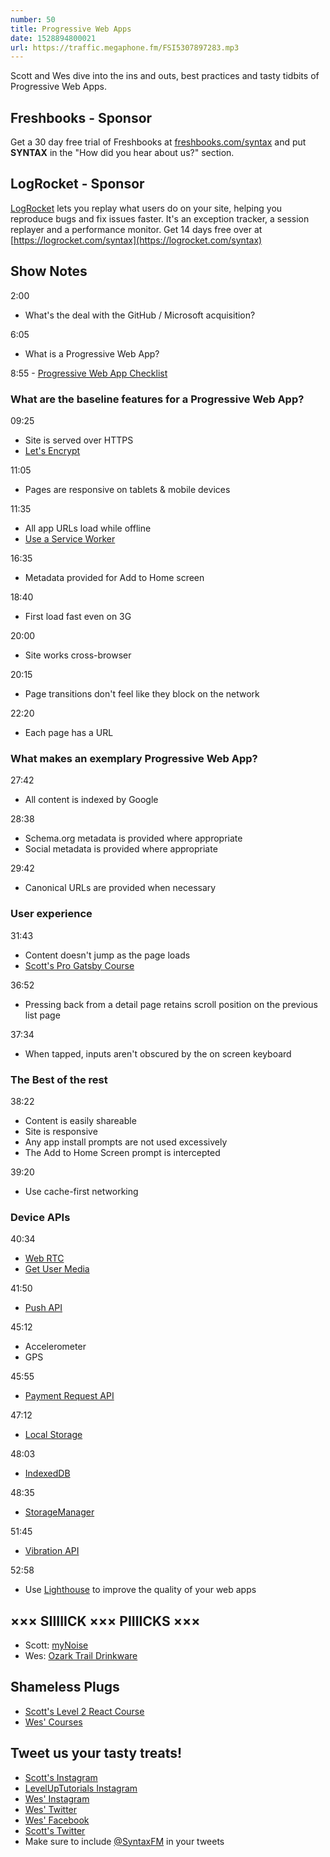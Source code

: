 ```yaml
---
number: 50
title: Progressive Web Apps
date: 1528894800021
url: https://traffic.megaphone.fm/FSI5307897283.mp3
---
```


Scott and Wes dive into the ins and outs, best practices and tasty tidbits of Progressive Web Apps.

## Freshbooks - Sponsor

Get a 30 day free trial of Freshbooks at [freshbooks.com/syntax](https://freshbooks.com/syntax) and put **SYNTAX** in the "How did you hear about us?" section.

## LogRocket - Sponsor

[LogRocket](https://logrocket.com/syntax) lets you replay what users do on your site, helping you reproduce bugs and fix issues faster. It's an exception tracker, a session replayer and a performance monitor. Get 14 days free over at [https://logrocket.com/syntax](https://logrocket.com/syntax)

## Show Notes

2:00

* What's the deal with the GitHub / Microsoft acquisition?

6:05

* What is a Progressive Web App?

8:55 - [Progressive Web App Checklist](https://developers.google.com/web/progressive-web-apps/checklist)

### What are the baseline features for a Progressive Web App?

09:25

* Site is served over HTTPS
* [Let's Encrypt](https://letsencrypt.org/)

11:05

* Pages are responsive on tablets & mobile devices

11:35

* All app URLs load while offline
* [Use a Service Worker](https://developers.google.com/web/fundamentals/primers/service-workers/)

16:35

* Metadata provided for Add to Home screen

18:40

* First load fast even on 3G

20:00

* Site works cross-browser

20:15

* Page transitions don't feel like they block on the network

22:20

* Each page has a URL

### What makes an exemplary Progressive Web App?

27:42

* All content is indexed by Google

28:38

* Schema.org metadata is provided where appropriate
* Social metadata is provided where appropriate

29:42

* Canonical URLs are provided when necessary

### User experience

31:43

* Content doesn't jump as the page loads
* [Scott's Pro Gatsby Course](https://www.leveluptutorials.com/tutorials/pro-gatsby)

36:52

* Pressing back from a detail page retains scroll position on the previous list page

37:34

* When tapped, inputs aren't obscured by the on screen keyboard

### The Best of the rest

38:22

* Content is easily shareable
* Site is responsive
* Any app install prompts are not used excessively
* The Add to Home Screen prompt is intercepted

39:20

* Use cache-first networking

### Device APIs

40:34

* [Web RTC](https://developer.mozilla.org/en-US/docs/Web/API/WebRTC_API)
* [Get User Media](https://developer.mozilla.org/en-US/docs/Web/API/MediaDevices/getUserMedia%20)

41:50

* [Push API](https://developer.mozilla.org/en-US/docs/Web/API/Push_API)

45:12

* Accelerometer
* GPS

45:55

* [Payment Request API](https://developer.mozilla.org/en-US/docs/Web/API/Payment_Request_API)

47:12

* [Local Storage](https://developer.mozilla.org/en-US/docs/Web/API/Storage/LocalStorage)

48:03

* [IndexedDB](https://developer.mozilla.org/en-US/docs/Web/API/IndexedDB_API)

48:35

* [StorageManager](https://developer.mozilla.org/en-US/docs/Web/API/StorageManager)

51:45

* [Vibration API](https://developer.mozilla.org/en-US/docs/Web/API/Vibration_API)

52:58

* Use [Lighthouse](https://developers.google.com/web/tools/lighthouse/) to improve the quality of your web apps

## ××× SIIIIICK ××× PIIIICKS ×××

* Scott: [myNoise](https://mynoise.net/)
* Wes: [Ozark Trail Drinkware](https://www.walmart.com/search/?query=ozark%20trail%20rambler&cat_id=0)

## Shameless Plugs

* [Scott's Level 2 React Course](https://LevelUpTutorials.com/store)
* [Wes' Courses](https://wesbos.com/courses)

## Tweet us your tasty treats!

* [Scott's Instagram](https://www.instagram.com/stolinski/)
* [LevelUpTutorials Instagram](https://www.instagram.com/LevelUpTutorials/)
* [Wes' Instagram](https://www.instagram.com/wesbos/)
* [Wes' Twitter](https://twitter.com/wesbos)
* [Wes' Facebook](https://www.facebook.com/wesbos.developer)
* [Scott's Twitter](https://twitter.com/stolinski)
* Make sure to include [@SyntaxFM](https://twitter.com/SyntaxFM) in your tweets
